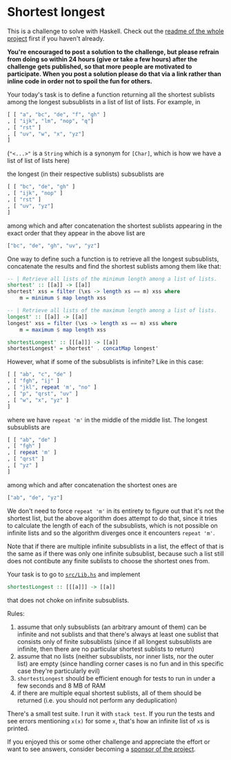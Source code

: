 # Shortest longest

This is a challenge to solve with Haskell. Check out the [readme of the whole project](../README.md) first if you haven't already.

**You're encouraged to post a solution to the challenge, but please refrain from doing so within 24 hours (give or take a few hours) after the challenge gets published, so that more people are motivated to participate. When you post a solution please do that via a link rather than inline code in order not to spoil the fun for others.**

Your today's task is to define a function returning all the shortest sublists among the longest subsublists in a list of list of lists. For example, in

```haskell
[ [ "a", "bc", "de", "f", "gh" ]
, [ "ijk", "lm", "nop", "q"]
, [ "rst" ]
, [ "uv", "w", "x", "yz"]
]
```

(`"<...>"` is a `String` which is a synonym for `[Char]`, which is how we have a list of list of lists here)

the longest (in their respective sublists) subsublists are

```haskell
[ [ "bc", "de", "gh" ]
, [ "ijk", "nop" ]
, [ "rst" ]
, [ "uv", "yz"]
]
```

among which and after concatenation the shortest sublists appearing in the exact order that they appear in the above list are

```haskell
["bc", "de", "gh", "uv", "yz"]
```

One way to define such a function is to retrieve all the longest subsublists, concatenate the results and find the shortest sublists among them like that:

```haskell
-- | Retrieve all lists of the minimum length among a list of lists.
shortest' :: [[a]] -> [[a]]
shortest' xss = filter (\xs -> length xs == m) xss where
    m = minimum $ map length xss

-- | Retrieve all lists of the maximum length among a list of lists.
longest' :: [[a]] -> [[a]]
longest' xss = filter (\xs -> length xs == m) xss where
    m = maximum $ map length xss

shortestLongest' :: [[[a]]] -> [[a]]
shortestLongest' = shortest' . concatMap longest'
```

However, what if some of the subsublists is infinite? Like in this case:

```haskell
[ [ "ab", "c", "de" ]
, [ "fgh", "ij" ]
, [ "jkl", repeat 'm', "no" ]
, [ "p", "qrst", "uv" ]
, [ "w", "x", "yz" ]
]
```

where we have `repeat 'm'` in the middle of the middle list. The longest subsublists are

```haskell
[ [ "ab", "de" ]
, [ "fgh" ]
, [ repeat 'm' ]
, [ "qrst" ]
, [ "yz" ]
]
```

among which and after concatenation the shortest ones are

```haskell
["ab", "de", "yz"]
```

We don't need to force `repeat 'm'` in its entirety to figure out that it's not the shortest list, but the above algorithm does attempt to do that, since it tries to calculate the length of each of the subsublists, which is not possible on infinite lists and so the algorithm diverges once it encounters `repeat 'm'`.

Note that if there are multiple infinite subsublists in a list, the effect of that is the same as if there was only one infinite subsublist, because such a list still does not contibute any finite sublists to choose the shortest ones from.

Your task is to go to [`src/Lib.hs`](./src/Lib.hs) and implement

```haskell
shortestLongest :: [[[a]]] -> [[a]]
```

that does not choke on infinite subsublists.

Rules:

1. assume that only subsublists (an arbitrary amount of them) can be infinite and not sublists and that there's always at least one sublist that consists only of finite subsublists (since if all longest subsublists are infinite, then there are no particular shortest sublists to return)
2. assume that no lists (neither subsublists, nor inner lists, nor the outer list) are empty (since handling corner cases is no fun and in this specific case they're particularly evil)
3. `shortestLongest` should be efficient enough for tests to run in under a few seconds and 8 MB of RAM
4. if there are multiple equal shortest sublists, all of them should be returned (i.e. you should not perform any deduplication)

There's a small test suite. I run it with `stack test`. If you run the tests and see errors mentioning `x(x)` for some `x`, that's how an infinite list of `x`s is printed.

If you enjoyed this or some other challenge and appreciate the effort or want to see answers, consider becoming a [sponsor of the project](https://github.com/sponsors/effectfully-ou).
